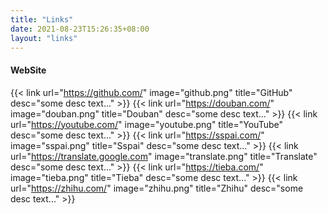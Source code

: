 ```yaml
---
title: "Links"
date: 2021-08-23T15:26:35+08:00
layout: "links"
---
```


#### WebSite

{{< link url="https://github.com/" image="github.png" title="GitHub" desc="some desc text..." >}}
{{< link url="https://douban.com/" image="douban.png" title="Douban" desc="some desc text..." >}}
{{< link url="https://youtube.com/" image="youtube.png" title="YouTube" desc="some desc text..." >}}
{{< link url="https://sspai.com/" image="sspai.png" title="Sspai" desc="some desc text..." >}}
{{< link url="https://translate.google.com" image="translate.png" title="Translate" desc="some desc text..." >}}
{{< link url="https://tieba.com/" image="tieba.png" title="Tieba" desc="some desc text..." >}}
{{< link url="https://zhihu.com/" image="zhihu.png" title="Zhihu" desc="some desc text..." >}}

